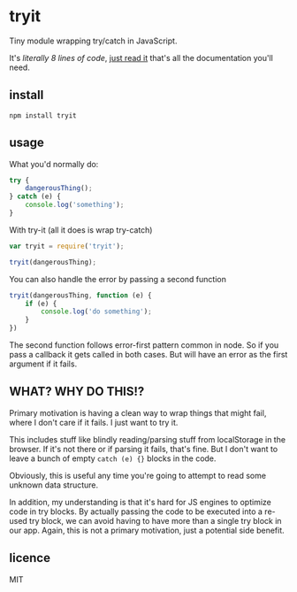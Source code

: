 # tryit

Tiny module wrapping try/catch in JavaScript. 

It's *literally 8 lines of code*, [just read it](/blob/master/tryit.js) that's all the documentation you'll need.


## install

```
npm install tryit
```

## usage 

What you'd normally do:
```js
try {
    dangerousThing();
} catch (e) {
    console.log('something');
}
```

With try-it (all it does is wrap try-catch)
```js
var tryit = require('tryit');

tryit(dangerousThing);
```

You can also handle the error by passing a second function
```js
tryit(dangerousThing, function (e) {
    if (e) {
        console.log('do something');
    }
})
```

The second function follows error-first pattern common in node. So if you pass a callback it gets called in both cases. But will have an error as the first argument if it fails.

## WHAT? WHY DO THIS!? 

Primary motivation is having a clean way to wrap things that might fail, where I don't care if it fails. I just want to try it. 

This includes stuff like blindly reading/parsing stuff from localStorage in the browser. If it's not there or if parsing it fails, that's fine. But I don't want to leave a bunch of empty `catch (e) {}` blocks in the code.

Obviously, this is useful any time you're going to attempt to read some unknown data structure.

In addition, my understanding is that it's hard for JS engines to optimize code in try blocks. By actually passing the code to be executed into a re-used try block, we can avoid having to have more than a single try block in our app. Again, this is not a primary motivation, just a potential side benefit. 


## licence

MIT
